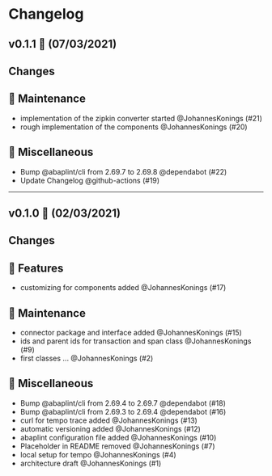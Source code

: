 # Changelog

## v0.1.1 🌈 (07/03/2021)
## Changes
## 🧰 Maintenance

- implementation of the zipkin converter started @JohannesKonings (#21)
- rough implementation of the components @JohannesKonings (#20)

## 🧺 Miscellaneous

- Bump @abaplint/cli from 2.69.7 to 2.69.8 @dependabot (#22)
- Update Changelog @github-actions (#19)

---

## v0.1.0 🌈 (02/03/2021)
## Changes

## 🚀 Features

- customizing for components added @JohannesKonings (#17)

## 🧰 Maintenance

- connector package and interface added @JohannesKonings (#15)
- ids and parent ids for transaction and span class @JohannesKonings (#9)
- first classes ... @JohannesKonings (#2)

## 🧺 Miscellaneous

- Bump @abaplint/cli from 2.69.4 to 2.69.7 @dependabot (#18)
- Bump @abaplint/cli from 2.69.3 to 2.69.4 @dependabot (#16)
- curl for tempo trace added @JohannesKonings (#13)
- automatic versioning added @JohannesKonings (#12)
- abaplint configuration file added @JohannesKonings (#10)
- Placeholder in README removed @JohannesKonings (#7)
- local setup for tempo @JohannesKonings (#4)
- architecture draft @JohannesKonings (#1)
